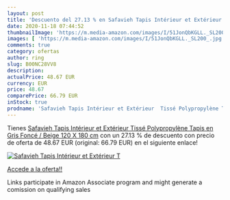 ```yaml
---
layout: post
title: 'Descuento del 27.13 % en Safavieh Tapis Intérieur et Extérieur  T'
date: 2020-11-18 07:44:52
thumbnailImage: 'https://m.media-amazon.com/images/I/51JonQbKGLL._SL200_.jpg'
images: [ 'https://m.media-amazon.com/images/I/51JonQbKGLL._SL200_.jpg' ]
comments: true
category: ofertas
author: ring
slug: B00NC28VV8
description:
actualPrice: 48.67 EUR
currency: EUR
price: 48.67
comparePrice: 66.79 EUR
inStock: true
prodname: 'Safavieh Tapis Intérieur et Extérieur  Tissé Polypropylène Tapis en Gris Foncé / Beige  120 X 180 cm'
---
```


Tienes [Safavieh Tapis Intérieur et Extérieur  Tissé Polypropylène Tapis en Gris Foncé / Beige  120 X 180 cm](https://www.amazon.fr/dp/B00NC28VV8/?tag=tolees0d-21) con un 27.13 % de descuento con precio de oferta de 48.67 EUR (original: 66.79 EUR) en el siguiente enlace!

[![Safavieh Tapis Intérieur et Extérieur  T](https://m.media-amazon.com/images/I/51JonQbKGLL._SL200_.jpg)](https://www.amazon.fr/dp/B00NC28VV8/?tag=tolees0d-21)

[Accede a la oferta!!](https://www.amazon.fr/dp/B00NC28VV8/?tag=tolees0d-21)

Links participate in Amazon Associate program and might generate a comission on qualifying sales


